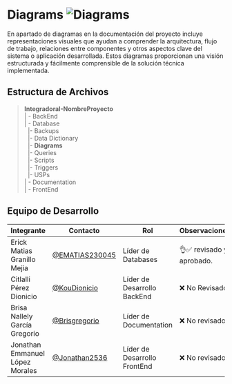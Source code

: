 # Diagrams ![Diagrams](https://img.shields.io/badge/Microsoft_Visio-3955A3?style=for-the-badge&logo=microsoft-visio&logoColor=white)


En apartado de diagramas en la documentación del proyecto incluye representaciones visuales que ayudan a comprender la arquitectura, flujo de trabajo, relaciones entre componentes y otros aspectos clave del sistema o aplicación desarrollada. Estos diagramas proporcionan una visión estructurada y fácilmente comprensible de la solución técnica implementada.

 

## Estructura de Archivos

>**IntegradoraI-NombreProyecto**<br>
>| - BackEnd <br>
>| - Database<br>
>&nbsp;&nbsp;|- Backups<br>
>&nbsp;&nbsp;|- Data Dictionary<br>
>&nbsp;&nbsp;|- **Diagrams**<br>
>&nbsp;&nbsp;|- Queries<br>
>&nbsp;&nbsp;|- Scripts<br>
>&nbsp;&nbsp;|- Triggers<br>
>&nbsp;&nbsp;|- USPs<br>
>| - Documentation<br>
>| - FrontEnd

## Equipo de Desarrollo

|Integrante|Contacto|Rol|Observaciones|
|------------|--------|---|---|
|Erick Matias Granillo Mejia|[@EMATIAS230045](https://github.com/EMATIAS230045)|Líder de Databases|👌✅ revisado y aprobado.|
|Citlalli Pérez Dionicio|[@KouDionicio](https://github.com/KouDionicio)|Líder de Desarrollo BackEnd|❌ No Revisado.|
|Brisa Nallely García Gregorio|[@Brisgregorio](https://github.com/Brisgregorio)|Líder de Documentation|❌ No revisado |
|Jonathan Emmanuel López Morales|[@Jonathan2536](https://github.com/Jonathan2536)|Líder de Desarrollo FrontEnd|❌ No revisado|

